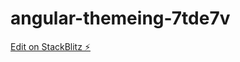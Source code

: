 # angular-themeing-7tde7v

[Edit on StackBlitz ⚡️](https://stackblitz.com/edit/angular-themeing-7tde7v)